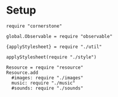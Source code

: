 Setup
=====

    require "cornerstone"

    global.Observable = require "observable"

    {applyStylesheet} = require "./util"

    applyStylesheet(require "./style")

    Resource = require "resource"
    Resource.add
      #images: require "./images"
      music: require "./music"
      #sounds: require "./sounds"
